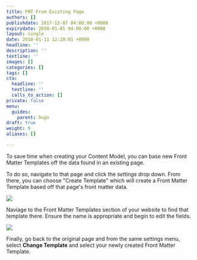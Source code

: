 ```yaml
---
title: FMT From Existing Page
authors: []
publishdate: 2017-12-07 04:00:00 +0000
expirydate: 2030-01-01 04:00:00 +0000
layout: single
date: 2018-01-11 12:20:01 +0000
headline: ''
description: ''
textline: ''
images: []
categories: []
tags: []
cta:
  headline: ''
  textline: ''
  calls_to_action: []
private: false
menu:
  guides:
    parent: hugo
draft: true
weight: 9
aliases: []

---
```



To save time when creating your Content Model, you can base new Front Matter Templates off the data found in an existing page.

To do so, navigate to that page and click the _settings_ drop down. From there, you can choose "Create Template" which will create a Front Matter Template based off that page's front matter data.

![](/uploads/2018/01/FMT-from-existing-page.png)

Naviage to the Front Matter Templates section of your website to find that template there. Ensure the name is appropriate and begin to edit the fields.

![](/uploads/2018/01/front-matter-templates.png)

Finally, go back to the original page and from the same settings menu, select **Change Template** and select your newly created Front Matter Template.
